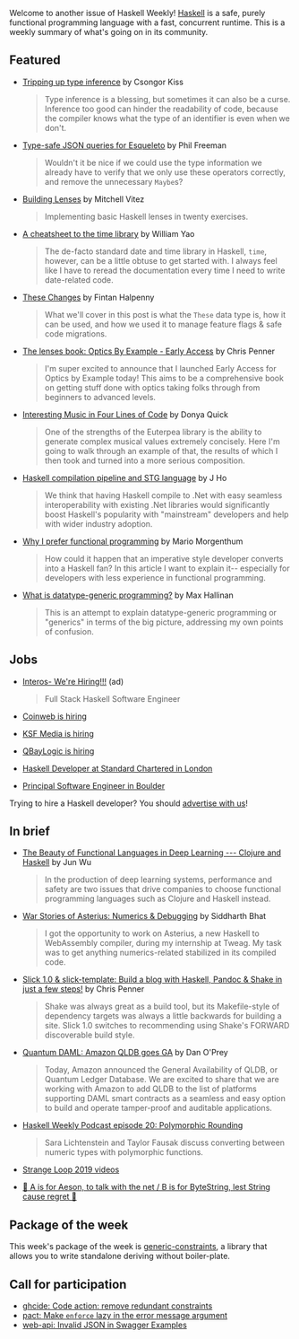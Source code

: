 Welcome to another issue of Haskell Weekly!
[Haskell](https://www.haskell.org) is a safe, purely functional programming language with a fast, concurrent runtime.
This is a weekly summary of what's going on in its community.

## Featured

- [Tripping up type inference](https://kcsongor.github.io/ambiguous-tags/) by Csongor Kiss
  > Type inference is a blessing, but sometimes it can also be a curse. Inference too good can hinder the readability of code, because the compiler knows what the type of an identifier is even when we don't.

- [Type-safe JSON queries for Esqueleto](https://www.lumi.dev/blog/type-safe-json-queries-for-esqueleto) by Phil Freeman
  > Wouldn't it be nice if we could use the type information we already have to verify that we only use these operators correctly, and remove the unnecessary `Maybe`s?

- [Building Lenses](https://vitez.me/building-lenses) by Mitchell Vitez
  > Implementing basic Haskell lenses in twenty exercises.

- [A cheatsheet to the time library](https://williamyaoh.com/posts/2019-09-16-time-cheatsheet.html) by
William Yao
  > The de-facto standard date and time library in Haskell, `time`, however, can be a little obtuse to get started with. I always feel like I have to reread the documentation every time I need to write date-related code.

- [These Changes](https://fintanh.github.io/posts/these-changes.html) by Fintan Halpenny
  > What we'll cover in this post is what the `These` data type is, how it can be used, and how we used it to manage feature flags & safe code migrations.

- [The lenses book: Optics By Example - Early Access](https://np.reddit.com/r/haskell/comments/d56dte/the_lenses_book_optics_by_example_early_access/) by Chris Penner
  > I'm super excited to announce that I launched Early Access for Optics by Example today! This aims to be a comprehensive book on getting stuff done with optics taking folks through from beginners to advanced levels.

- [Interesting Music in Four Lines of Code](http://donyaquick.com/interesting-music-in-four-lines-of-code/) by Donya Quick
  > One of the strengths of the Euterpea library is the ability to generate complex musical values extremely concisely. Here I'm going to walk through an example of that, the results of which I then took and turned into a more serious composition.

- [Haskell compilation pipeline and STG language](https://medium.com/superstringtheory/haskell-compilation-pipeline-and-stg-language-7fe5bb4ed2de) by J Ho
  > We think that having Haskell compile to .Net with easy seamless interoperability with existing .Net libraries would significantly boost Haskell's popularity with "mainstream" developers and help with wider industry adoption.

- [Why I prefer functional programming](https://morgenthum.dev/articles/why-prefer-fp) by Mario Morgenthum
  > How could it happen that an imperative style developer converts into a Haskell fan? In this article I want to explain it-- especially for developers with less experience in functional programming.

- [What is datatype-generic programming?](https://maxhallinan.com/posts/2019/09/17/what-is-datatype-generic-programming/) by Max Hallinan
  > This is an attempt to explain datatype-generic programming or "generics" in terms of the big picture, addressing my own points of confusion.

## Jobs

- [Interos- We're Hiring!!!](https://interos.applicantpro.com/jobs/986650.html) (ad)
  > Full Stack Haskell Software Engineer

- [Coinweb is hiring](https://np.reddit.com/r/haskell/comments/d3oh7f/job_coinweb_is_hiring/)

- [KSF Media is hiring](https://np.reddit.com/r/haskell/comments/d4yg86/job_ksf_media_is_hiring/)

- [QBayLogic is hiring](https://qbaylogic.com/blog/2019/09/12/qbaylogic-hiring.html)

- [Haskell Developer at Standard Chartered in London](https://scb.taleo.net/careersection/ex/jobdetail.ftl?job=1900021764&lang=en)

- [Principal Software Engineer in Boulder](https://functional.works-hub.com/jobs/remote-principal-software-engineer-f04)

Trying to hire a Haskell developer?
You should [advertise with us](https://haskellweekly.news/advertising.html)!

## In brief

- [The Beauty of Functional Languages in Deep Learning --- Clojure and Haskell](https://www.welcometothejungle.co/fr/articles/btc-deep-learning-clojure-haskell) by Jun Wu
  > In the production of deep learning systems, performance and safety are two issues that drive companies to choose functional programming languages such as Clojure and Haskell instead.

- [War Stories of Asterius: Numerics & Debugging](https://www.tweag.io/posts/2019-09-12-webassembly-internship.html) by Siddharth Bhat
  > I got the opportunity to work on Asterius, a new Haskell to WebAssembly compiler, during my internship at Tweag. My task was to get anything numerics-related stabilized in its compiled code.

- [Slick 1.0 & slick-template: Build a blog with Haskell, Pandoc & Shake in just a few steps!](https://np.reddit.com/r/haskell/comments/d5onl4/ann_slick_10_slicktemplate_build_a_blog_with/) by Chris Penner
  > Shake was always great as a build tool, but its Makefile-style of dependency targets was always a little backwards for building a site. Slick 1.0 switches to recommending using Shake's FORWARD discoverable build style.

- [Quantum DAML: Amazon QLDB goes GA](https://blog.daml.com/daml-driven/quantum-daml-amazon-qldb-goes-ga) by Dan O'Prey
  > Today, Amazon announced the General Availability of QLDB, or Quantum Ledger Database. We are excited to share that we are working with Amazon to add QLDB to the list of platforms supporting DAML smart contracts as a seamless and easy option to build and operate tamper-proof and auditable applications.

- [Haskell Weekly Podcast episode 20: Polymorphic Rounding](https://haskellweekly.news/podcast/episodes/20.html)
  > Sara Lichtenstein and Taylor Fausak discuss converting between numeric types with polymorphic functions.

- [Strange Loop 2019 videos](https://www.youtube.com/playlist?list=PLcGKfGEEONaCToXJZ4Uk1NVW70U3C-Im-)

- [🎵 A is for Aeson, to talk with the net / B is for ByteString, lest String cause regret 🎵](https://twitter.com/rob_rix/status/1174110487128215557)

## Package of the week

This week's package of the week is [generic-constraints](https://hackage.haskell.org/package/generic-constraints-1.1.1.1), a library that allows you to write standalone deriving without boiler-plate.

## Call for participation

-   [ghcide: Code action: remove redundant constraints](https://github.com/digital-asset/ghcide/issues/60)
-   [pact: Make `enforce` lazy in the error message argument](https://github.com/kadena-io/pact/issues/643)
-   [web-api: Invalid JSON in Swagger Examples](https://github.com/fission-suite/web-api/issues/99)

